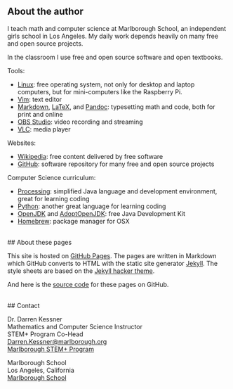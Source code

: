 
## About the author

I teach math and computer science at Marlborough School, an independent girls
school in Los Angeles.  My daily work depends heavily on many free and open
source projects.

In the classroom I use free and open source software and open textbooks.

Tools:
- [Linux](https://en.wikipedia.org/wiki/Linux): free operating system, not only
  for desktop and laptop computers, but for mini-computers like the Raspberry
  Pi.
- [Vim](https://www.vim.org/): text editor
- [Markdown](https://daringfireball.net/projects/markdown/), 
  [LaTeX](https://www.latex-project.org/), and
  [Pandoc](https://pandoc.org/):
    typesetting math and code, both for print and online
- [OBS Studio](https://obsproject.com/): video recording and streaming
- [VLC](https://www.videolan.org/vlc/index.html): media player

Websites:
- [Wikipedia](https://en.wikipedia.org/wiki/Main_Page): free content delivered by free software
- [GitHub](https://github.com/): software repository for many free and open source projects

Computer Science curriculum:
- [Processing](https://processing.org/): simplified Java language and
    development environment, great for learning coding
- [Python](https://www.python.org/): another great language for learning coding
- [OpenJDK](https://openjdk.java.net/) and 
  [AdoptOpenJDK](https://adoptopenjdk.net/): free Java Development Kit
- [Homebrew](https://brew.sh/): package manager for OSX

<br/>
## About these pages

This site is hosted on [GitHub Pages](https://pages.github.com/).  The pages
are written in Markdown which GitHub converts to HTML with the static site
generator [Jekyll](https://jekyllrb.com/).  The style sheets are based on the
[Jekyll hacker theme](https://github.com/pages-themes/hacker).  

And here is the [source code](https://github.com/dkessner/TeacherResources) 
for these pages on GitHub.

<br/>
## Contact

Dr. Darren Kessner  
Mathematics and Computer Science Instructor  
STEM+ Program Co-Head  
[Darren.Kessner@marlborough.org](mailto:darren.kessner@marlborough.org)  
[Marlborough STEM+ Program](http://stem.marlborough.org)  

Marlborough School  
Los Angeles, California  
[Marlborough School](http://marlborough.org)  


